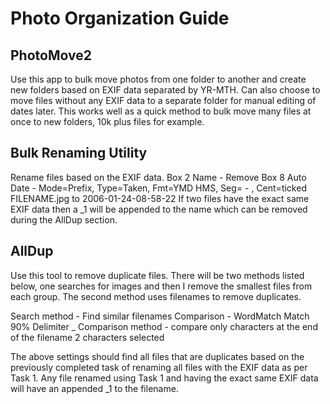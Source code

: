 # Photo Organization Guide #

## PhotoMove2 ##
Use this app to bulk move photos from one folder to another and create new folders based on EXIF data separated by YR-MTH. Can also choose to move files without any EXIF data to a separate folder for manual editing of dates later. This works well as a quick method to bulk move many files at once to new folders, 10k plus files for example.


## Bulk Renaming Utility ##
Rename files based on the EXIF data.
Box 2 Name - Remove
Box 8 Auto Date - Mode=Prefix, Type=Taken, Fmt=YMD HMS, Seg= - , Cent=ticked
FILENAME.jpg to 2006-01-24-08-58-22
If two files have the exact same EXIF data then a _1 will be appended to the name which can be removed during the AllDup section.


## AllDup ##
Use this tool to remove duplicate files. There will be two methods listed below, one searches for images and then I remove the smallest files from each group. The second method uses filenames to remove duplicates.


Search method - Find similar filenames
Comparison - WordMatch
Match 90%
Delimiter _
Comparison method - compare only characters at the end of the filename 2 characters selected

The above settings should find all files that are duplicates based on the previously completed task of renaming all files with the EXIF data as per Task 1. Any file renamed using Task 1 and having the exact same EXIF data will have an appended _1 to the filename.

